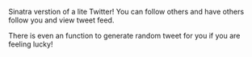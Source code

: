 Sinatra verstion of a lite Twitter! You can follow others and have others follow you and view tweet feed.

There is even an function to generate random tweet for you if you are feeling lucky!